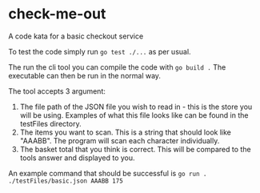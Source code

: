 # check-me-out
A code kata for a basic checkout service

To test the code simply run `go test ./...` as per usual.


The run the cli tool you can compile the code with `go build .`
The executable can then be run in the normal way.

The tool accepts 3 argument:
1. The file path of the JSON file you wish to read in - this is the store you will be using.
Examples of what this file looks like can be found in the testFiles directory.
2. The items you want to scan. This is a string that should look like "AAABB". The program will scan each character individually.
3. The basket total that you think is correct. This will be compared to the tools answer and displayed to you.

An example command that should be successful is `go run . ./testFiles/basic.json AAABB 175`

